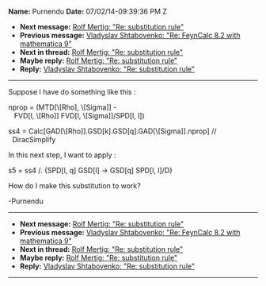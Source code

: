 **Name:** Purnendu
**Date:** 07/02/14-09:39:36 PM Z

  - **Next message:** [Rolf Mertig: "Re: substitution rule"](0779.html)
  - **Previous message:** [Vladyslav Shtabovenko: "Re: FeynCalc 8.2 with
    mathematica 9"](0777.html)
  - **Next in thread:** [Rolf Mertig: "Re: substitution
    rule"](0779.html)
  - **Maybe reply:** [Rolf Mertig: "Re: substitution rule"](0779.html)
  - **Reply:** [Vladyslav Shtabovenko: "Re: substitution
    rule"](0780.html)

-----

Suppose I have do something like this :  

nprop = (MTD[\\[Rho], \\[Sigma]] -  
   FVD[l, \\[Rho]] FVD[l,
\\[Sigma]]/SPD[l, l])  

ss4 =
Calc[GAD[\\[Rho]].GSD[k].GSD[q].GAD[\\[Sigma]].nprop]
//  
  DiracSimplify  

In this next step, I want to apply :  

s5 = ss4 /. {SPD[l, q] GSD[l] -\> GSD[q]
SPD[l, l]/D}  

How do I make this substitution to work?  

\-Purnendu  

-----

  - **Next message:** [Rolf Mertig: "Re: substitution rule"](0779.html)
  - **Previous message:** [Vladyslav Shtabovenko: "Re: FeynCalc 8.2 with
    mathematica 9"](0777.html)
  - **Next in thread:** [Rolf Mertig: "Re: substitution
    rule"](0779.html)
  - **Maybe reply:** [Rolf Mertig: "Re: substitution rule"](0779.html)
  - **Reply:** [Vladyslav Shtabovenko: "Re: substitution
    rule"](0780.html)

-----

